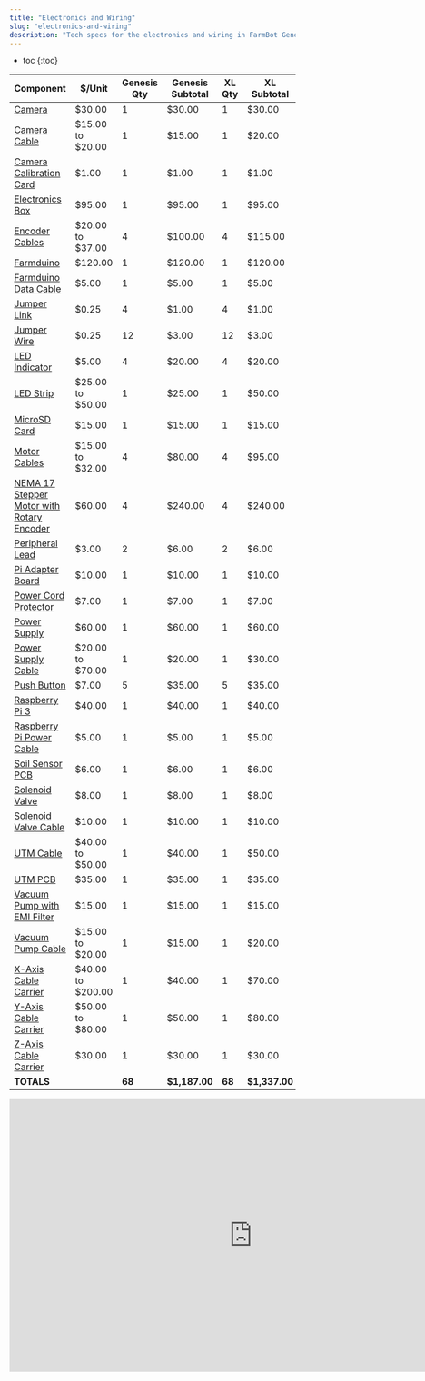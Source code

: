 ```yaml
---
title: "Electronics and Wiring"
slug: "electronics-and-wiring"
description: "Tech specs for the electronics and wiring in FarmBot Genesis. Visit [our shop](http://shop.farm.bot) to purchase parts."
---
```


* toc
{:toc}


|Component|$/Unit|Genesis Qty|Genesis Subtotal|XL Qty|XL Subtotal|
|---------|------|-----------|----------------|------|-----------|
|[Camera](electronics-and-wiring/camera.md#camera)|$30.00|1|$30.00|1|$30.00
|[Camera Cable](electronics-and-wiring/camera.md#camera-cable)|$15.00 to $20.00|1|$15.00|1|$20.00
|[Camera Calibration Card](electronics-and-wiring/camera.md#camera-calibration-card)|$1.00|1|$1.00|1|$1.00
|[Electronics Box](electronics-and-wiring/electronics-box.md#electronics-box)|$95.00|1|$95.00|1|$95.00
|[Encoder Cables](electronics-and-wiring/motors.md#encoder-cables)|$20.00 to $37.00|4|$100.00|4|$115.00
|[Farmduino](electronics-and-wiring/farmduino.md#farmduino)|$120.00|1|$120.00|1|$120.00
|[Farmduino Data Cable](electronics-and-wiring/farmduino.md#farmduino-data-cable)|$5.00|1|$5.00|1|$5.00
|[Jumper Link](electronics-and-wiring/miscellaneous.md#jumper-link)|$0.25|4|$1.00|4|$1.00
|[Jumper Wire](electronics-and-wiring/miscellaneous.md#jumper-wire)|$0.25|12|$3.00|12|$3.00
|[LED Indicator](electronics-and-wiring/electronics-box.md#led-indicator)|$5.00|4|$20.00|4|$20.00
|[LED Strip](electronics-and-wiring/led-strip.md#led-strip)|$25.00 to $50.00|1|$25.00|1|$50.00
|[MicroSD Card](electronics-and-wiring/raspberry-pi.md#microsd-card)|$15.00|1|$15.00|1|$15.00
|[Motor Cables](electronics-and-wiring/motors.md#motor-cables)|$15.00 to $32.00|4|$80.00|4|$95.00
|[NEMA 17 Stepper Motor with Rotary Encoder](electronics-and-wiring/motors.md#nema-17-stepper-motor-with-rotary-encoder)|$60.00|4|$240.00|4|$240.00
|[Peripheral Lead](electronics-and-wiring/farmduino.md#peripheral-lead)|$3.00|2|$6.00|2|$6.00
|[Pi Adapter Board](electronics-and-wiring/raspberry-pi.md#pi-adapter-board)|$10.00|1|$10.00|1|$10.00
|[Power Cord Protector](electronics-and-wiring/power-supply.md#power-cord-protector)|$7.00|1|$7.00|1|$7.00
|[Power Supply](electronics-and-wiring/power-supply.md#power-supply)|$60.00|1|$60.00|1|$60.00
|[Power Supply Cable](electronics-and-wiring/power-supply.md#power-supply-cable)|$20.00 to $70.00|1|$20.00|1|$30.00
|[Push Button](electronics-and-wiring/electronics-box.md#push-button)|$7.00|5|$35.00|5|$35.00
|[Raspberry Pi 3](electronics-and-wiring/raspberry-pi.md#raspberry-pi-3)|$40.00|1|$40.00|1|$40.00
|[Raspberry Pi Power Cable](electronics-and-wiring/raspberry-pi.md#raspberry-pi-power-cable)|$5.00|1|$5.00|1|$5.00
|[Soil Sensor PCB](electronics-and-wiring/soil-sensor.md#soil-sensor-pcb)|$6.00|1|$6.00|1|$6.00
|[Solenoid Valve](electronics-and-wiring/solenoid-valve.md#solenoid-valve)|$8.00|1|$8.00|1|$8.00
|[Solenoid Valve Cable](electronics-and-wiring/solenoid-valve.md#solenoid-valve-cable)|$10.00|1|$10.00|1|$10.00
|[UTM Cable](electronics-and-wiring/utm.md#utm-cable)|$40.00 to $50.00|1|$40.00|1|$50.00
|[UTM PCB](electronics-and-wiring/utm.md#utm-pcb)|$35.00|1|$35.00|1|$35.00
|[Vacuum Pump with EMI Filter](electronics-and-wiring/vacuum-pump.md#vacuum-pump)|$15.00|1|$15.00|1|$15.00
|[Vacuum Pump Cable](electronics-and-wiring/vacuum-pump.md#vacuum-pump-cable)|$15.00 to $20.00|1|$15.00|1|$20.00
|[X-Axis Cable Carrier](electronics-and-wiring/cable-carrier.md#cable-carrier)|$40.00 to $200.00|1|$40.00|1|$70.00
|[Y-Axis Cable Carrier](electronics-and-wiring/cable-carrier.md#cable-carrier)|$50.00 to $80.00|1|$50.00|1|$80.00
|[Z-Axis Cable Carrier](electronics-and-wiring/cable-carrier.md#cable-carrier)|$30.00|1|$30.00|1|$30.00
|**TOTALS**||**68**|**$1,187.00**|**68**|**$1,337.00**

<iframe width="854" height="480" src="https://www.youtube.com/embed/3qtDwTwSx9w" frameborder="0" allow="accelerometer; autoplay; clipboard-write; encrypted-media; gyroscope; picture-in-picture" allowfullscreen></iframe>

